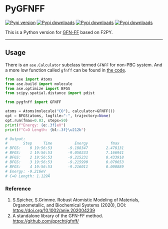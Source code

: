 # PyGFNFF

[![Pypi version](https://img.shields.io/pypi/v/pygfnff)](https://pypi.org/project/pygfnff/)
[![Pypi downloads](https://img.shields.io/pypi/dm/pygfnff)](https://pypi.org/project/pygfnff/)
[![Pypi downloads](https://img.shields.io/pypi/dw/pygfnff)](https://pypi.org/project/pygfnff/)
[![Pypi downloads](https://img.shields.io/pypi/dd/pygfnff)](https://pypi.org/project/pygfnff/)

This is a Python version for [GFN-FF](https://github.com/pprcht/gfnff) based on F2PY.

---

## Usage

There is an `ase.Calculator` subclass termed `GFNFF` for non-PBC system. And a more low function called `gfnff` can be found in [the code](https://github.com/LiuGaoyong/PyGFNFF/blob/main/pygfnff/_pygfnff.py).

```python
from ase import Atoms
from ase.build import molecule
from ase.optimize import BFGS
from scipy.spatial.distance import pdist

from pygfnff import GFNFF

atoms = Atoms(molecule("CO"), calculator=GFNFF())
opt = BFGS(atoms, logfile="-", trajectory=None)
opt.run(fmax=0.03, steps=50)
print(f"Energy: {e:.3f}eV")
print(f"C=O Length: {bl:.3f}\u212b")

# Output:
#       Step     Time          Energy          fmax
# BFGS:    0 19:56:53       -9.188347        2.478131
# BFGS:    1 19:56:53       -9.050233        7.166941
# BFGS:    2 19:56:53       -9.215231        0.433918
# BFGS:    3 19:56:53       -9.215990        0.070653
# BFGS:    4 19:56:53       -9.216011        0.000889
# Energy: -9.216eV
# C=O Length: 1.129Å
```



### Reference

1. S.Spicher, S.Grimme. Robust Atomistic Modeling of Materials, Organometallic, and Biochemical Systems (2020), DOI: https://doi.org/10.1002/anie.202004239
2. A standalone library of the GFN-FF method. https://github.com/pprcht/gfnff/
